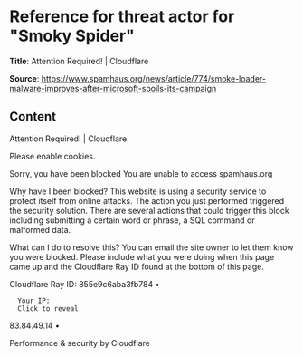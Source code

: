 # Reference for threat actor for "Smoky Spider"

**Title**: Attention Required! | Cloudflare

**Source**: https://www.spamhaus.org/news/article/774/smoke-loader-malware-improves-after-microsoft-spoils-its-campaign

## Content




  

Attention Required! | Cloudflare














Please enable cookies.


Sorry, you have been blocked
You are unable to access spamhaus.org











Why have I been blocked?
This website is using a security service to protect itself from online attacks. The action you just performed triggered the security solution. There are several actions that could trigger this block including submitting a certain word or phrase, a SQL command or malformed data.


What can I do to resolve this?
You can email the site owner to let them know you were blocked. Please include what you were doing when this page came up and the Cloudflare Ray ID found at the bottom of this page.





Cloudflare Ray ID: 855e9c6aba3fb784
•

      Your IP:
      Click to reveal
83.84.49.14
•

Performance & security by Cloudflare








